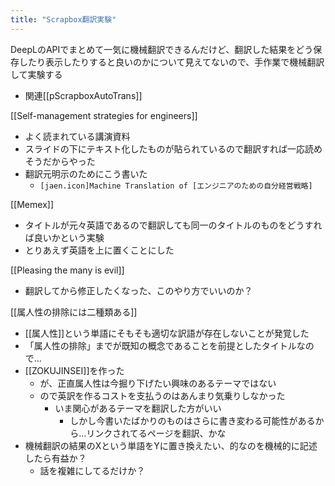 ```yaml
---
title: "Scrapbox翻訳実験"
---
```


DeepLのAPIでまとめて一気に機械翻訳できるんだけど、翻訳した結果をどう保存したり表示したりすると良いのかについて見えてないので、手作業で機械翻訳して実験する
- 関連[[pScrapboxAutoTrans]]

[[Self-management strategies for engineers]]
- よく読まれている講演資料
- スライドの下にテキスト化したものが貼られているので翻訳すれば一応読めそうだからやった
- 翻訳元明示のためにこう書いた
    - `[jaen.icon]Machine Translation of [エンジニアのための自分経営戦略]`

[[Memex]]
- タイトルが元々英語であるので翻訳しても同一のタイトルのものをどうすれば良いかという実験
- とりあえず英語を上に置くことにした

[[Pleasing the many is evil]]
- 翻訳してから修正したくなった、このやり方でいいのか？

[[属人性の排除には二種類ある]]
- [[属人性]]という単語にそもそも適切な訳語が存在しないことが発覚した
- 「属人性の排除」までが既知の概念であることを前提としたタイトルなので…
- [[ZOKUJINSEI]]を作った
    - が、正直属人性は今掘り下げたい興味のあるテーマではない
    - ので英訳を作るコストを支払うのはあんまり気乗りしなかった
        - いま関心があるテーマを翻訳した方がいい
            - しかし今書いたばかりのものはさらに書き変わる可能性があるから…リンクされてるページを翻訳、かな
- 機械翻訳の結果のXという単語をYに置き換えたい、的なのを機械的に記述したら有益か？
    - 話を複雑にしてるだけか？
